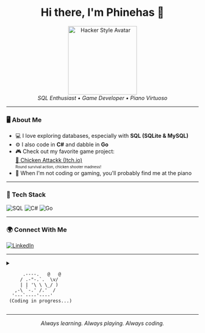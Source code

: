 <!-- Profile README for Phinehas1 -->

<h1 align="center">Hi there, I'm Phinehas 👾</h1>
<p align="center">
  <img src="https://raw.githubusercontent.com/Phinehas1/Phinehas1/main/assets/hacker-avatar.png" width="180" alt="Hacker Style Avatar"/><br>
  <em>SQL Enthusiast • Game Developer • Piano Virtuoso</em>
</p>

---

### 🖥️ About Me

- 💻 I love exploring databases, especially with **SQL (SQLite & MySQL)**
- ⚙️ I also code in **C#** and dabble in **Go**
- 🎮 Check out my favorite game project:  
  [🐔 Chicken Attackk (Itch.io)](https://phinehas.itch.io/chicken-attackk)  
  <sub><sup>Round survival action, chicken shooter madness!</sup></sub>
- 🎹 When I'm not coding or gaming, you'll probably find me at the piano

---

### 🚀 Tech Stack

![SQL](https://img.shields.io/badge/SQL-025E8C?style=for-the-badge&logo=sqlite&logoColor=white)
![C#](https://img.shields.io/badge/C%23-239120?style=for-the-badge&logo=csharp&logoColor=white)
![Go](https://img.shields.io/badge/Go-00ADD8?style=for-the-badge&logo=go&logoColor=white)

---

### 🌍 Connect With Me

[![LinkedIn](https://img.shields.io/badge/LinkedIn-Phinehas%20Doe-0077B5?style=for-the-badge&logo=linkedin&logoColor=white)](https://www.linkedin.com/in/phinehas-doe-670791355/)

---

<details>
<summary>

```
      .----.   @   @
     / .-"-.`.  \v/
     | | '\ \ \_/ )
   ,-\ `-.' /.'  /
  '---`----'----'
 (Coding in progress...)
```
</details>

---

<!--
If you want to personalize your avatar, add your own image to /assets/hacker-avatar.png or use a cool computer/hacker-themed image from an avatar generator!
-->

<p align="center">
  <em>Always learning. Always playing. Always coding.</em>
</p>
